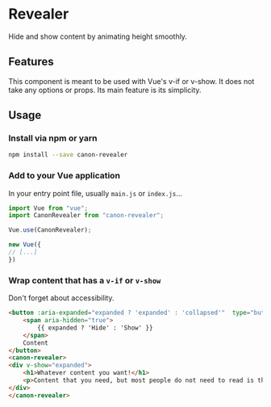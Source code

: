 # Revealer

Hide and show content by animating height smoothly.

## Features

This component is meant to be used with Vue's v-if or v-show.  It does not take any options or props. Its main feature is its simplicity.

## Usage

### Install via npm or yarn

```bash
npm install --save canon-revealer
```

### Add to your Vue application

In your entry point file, usually `main.js` or `index.js`...

```js
import Vue from "vue";
import CanonRevealer from "canon-revealer";

Vue.use(CanonRevealer);

new Vue({
// [...]
})
```

### Wrap content that has a `v-if` or `v-show`

Don't forget about accessibility.

```html
<button :aria-expanded="expanded ? 'expanded' : 'collapsed'"  type="button" @click="expanded = !expanded">
    <span aria-hidden="true">
        {{ expanded ? 'Hide' : 'Show' }}
    </span>
    Content
</button>
<canon-revealer>
<div v-show="expanded">
    <h1>Whatever content you want!</h1>
    <p>Content that you need, but most people do not need to read is the most common legit reason you should hide content in this way. Think hard before hiding content. Does it need to be there at all? Are you hiding it because of "screen real estate" even thought HTML can be infinitely long? These are not good reasons.</p>
</div>
</canon-revealer>
```
